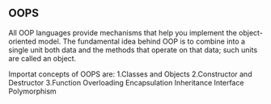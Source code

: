 ## OOPS
 
 All OOP languages provide mechanisms that help you implement the object-oriented model. The fundamental idea behind OOP is to combine into a single unit both data and the methods that operate on that data; such units are called an object.

Importat concepts of OOPS are: 
1.Classes and Objects
2.Constructor and Destructor
3.Function Overloading
Encapsulation
Inheritance
Interface
Polymorphism
